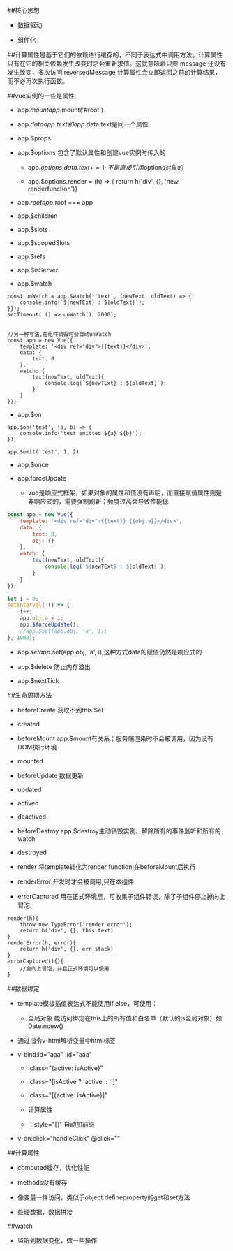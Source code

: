 ##核心思想

- 数据驱动

- 组件化




##计算属性是基于它们的依赖进行缓存的，不同于表达式中调用方法。计算属性只有在它的相关依赖发生改变时才会重新求值。这就意味着只要 message 还没有发生改变，多次访问 reversedMessage 计算属性会立即返回之前的计算结果，而不必再次执行函数。




##vue实例的一些是属性

- app.$mount    app.$mount('#root')

- app.$data    app.text和app.$data.text是同一个属性

- app.$props

- app.$options    包含了默认属性和创建vue实例时传入的

    - app.$options.data.text += 1;不是直接引用$options对象的
    
    - app.$options.render = (h) => { return h('div', {}, 'new renderfunction')}
    
- app.$root    app.$root === app

- app.$children

- app.$slots

- app.$scopedSlots

- app.$refs

- app.$isServer

- app.$watch

```
const unWatch = app.$watch( 'text', (newText, oldText) => {
    console.info(`${newTExt} : ${oldText}`);
}});
setTimeout( () => unWatch(), 2000);


//另一种写法,在组件销毁时会自动unWatch
const app = new Vue({
    template: '<div ref="div">{{text}}</div>',
    data: {
        text: 0
    },
    watch: {
        text(newText, oldText){
            console.log(`${newTExt} : ${oldText}`);
        }
    }
});
```

- app.$on    

```
app.$on('test', (a, b) => {
    console.info('test emitted ${a} ${b}');
});

app.$emit('test', 1, 2)
```

- app.$once

- app.forceUpdate

    - vue是响应式框架，如果对象的属性和值没有声明，而直接赋值属性则是非响应式的，需要强制刷新；频度过高会导致性能低
    
```js
const app = new Vue({
    template: '<div ref="div">{{text}} {{obj.a}}</div>',
    data: {
        text: 0,
        obj: {}
    },
    watch: {
        text(newText, oldText){
            console.log(`${newTExt} : ${oldText}`);
        }
    }
});

let i = 0;
setInterval( () => {
    i++;
    app.obj.a = i;
    app.$forceUpdate();
    //app.$set(app.obj, 'a', i);
}, 1000);
```

- app.$set    app.$set(app.obj, 'a', i);这种方式data的赋值仍然是响应式的

- app.$delete    防止内存溢出

- app.$nextTick





##生命周期方法

- beforeCreate    获取不到this.$el

- created

- beforeMount    app.$mount有关系；服务端渲染时不会被调用，因为没有DOM执行环境

- mounted

- beforeUpdate    数据更新

- updated

- actived

- deactived

- beforeDestroy    app.$destroy主动销毁实例，解除所有的事件监听和所有的watch

- destroyed

- render    将template转化为render function;在beforeMount后执行

- renderError    开发时才会被调用;只在本组件

- errorCaptured    用在正式环境里，可收集子组件错误，除了子组件停止掉向上冒泡

```
render(h){
    throw new TypeError('render error');
    return h('div', {}, this.text)
}
renderError(h, error){
    return h('div', {}, err.stack)
}
errorCaptured(){}{
    //会向上冒泡，并且正式环境可以使用
}
```




##数据绑定

- template模板插值表达式不能使用if else，可使用：

    - 全局对象    能访问绑定在this上的所有值和白名单（默认的js全局对象）如Date.noew()
    
- 通过指令v-html解析变量中html标签

- v-bind:id="aaa"    :id="aaa"    
    - :class="{active: isActive}"
    
    - :class="[isActive ? 'active' : '']"
    
    - :class="[{active: isActive}]"
    
    - 计算属性
    
    - ：style="[]"    自动加前缀


- v-on:click="handleClick"    @click=""





##计算属性

- computed缓存，优化性能

- methods没有缓存

- 像变量一样访问，类似于object.defineproperty的get和set方法

- 处理数据，数据拼接




##watch

- 监听到数据变化，做一些操作















